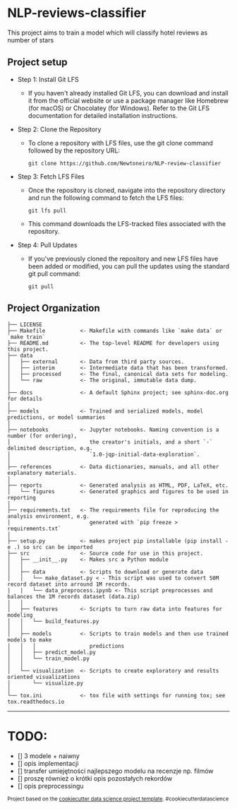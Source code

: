 # NLP-reviews-classifier

This project aims to train a model which will classify hotel reviews as number of stars

## Project setup

- Step 1: Install Git LFS

  - If you haven't already installed Git LFS, you can download and install it from the official website or use a package manager like Homebrew (for macOS) or Chocolatey (for Windows). Refer to the Git LFS documentation for detailed installation instructions.

- Step 2: Clone the Repository

  - To clone a repository with LFS files, use the git clone command followed by the repository URL:

    `git clone https://github.com/Newtoneiro/NLP-review-classifier`

- Step 3: Fetch LFS Files

  - Once the repository is cloned, navigate into the repository directory and run the following command to fetch the LFS files:

    `git lfs pull`

  - This command downloads the LFS-tracked files associated with the repository.

- Step 4: Pull Updates

  - If you've previously cloned the repository and new LFS files have been added or modified, you can pull the updates using the standard git pull command:

    `git pull`

## Project Organization

    ├── LICENSE
    ├── Makefile           <- Makefile with commands like `make data` or `make train`
    ├── README.md          <- The top-level README for developers using this project.
    ├── data
    │   ├── external       <- Data from third party sources.
    │   ├── interim        <- Intermediate data that has been transformed.
    │   ├── processed      <- The final, canonical data sets for modeling.
    │   └── raw            <- The original, immutable data dump.
    │
    ├── docs               <- A default Sphinx project; see sphinx-doc.org for details
    │
    ├── models             <- Trained and serialized models, model predictions, or model summaries
    │
    ├── notebooks          <- Jupyter notebooks. Naming convention is a number (for ordering),
    │                         the creator's initials, and a short `-` delimited description, e.g.
    │                         `1.0-jqp-initial-data-exploration`.
    │
    ├── references         <- Data dictionaries, manuals, and all other explanatory materials.
    │
    ├── reports            <- Generated analysis as HTML, PDF, LaTeX, etc.
    │   └── figures        <- Generated graphics and figures to be used in reporting
    │
    ├── requirements.txt   <- The requirements file for reproducing the analysis environment, e.g.
    │                         generated with `pip freeze > requirements.txt`
    │
    ├── setup.py           <- makes project pip installable (pip install -e .) so src can be imported
    ├── src                <- Source code for use in this project.
    │   ├── __init__.py    <- Makes src a Python module
    │   │
    │   ├── data           <- Scripts to download or generate data
    │   │   └── make_dataset.py < - This script was used to convert 50M record dataset into arround 1M records.
    |   |   └── data_preprocess.ipynb <- This script preprocesses and balances the 1M records dataset (data.zip)
    │   │
    │   ├── features       <- Scripts to turn raw data into features for modeling
    │   │   └── build_features.py
    │   │
    │   ├── models         <- Scripts to train models and then use trained models to make
    │   │   │                 predictions
    │   │   ├── predict_model.py
    │   │   └── train_model.py
    │   │
    │   └── visualization  <- Scripts to create exploratory and results oriented visualizations
    │       └── visualize.py
    │
    └── tox.ini            <- tox file with settings for running tox; see tox.readthedocs.io

---

# TODO:

- [] 3 modele + naiwny
- [] opis implementacji
- [] transfer umiejętności najlepszego modelu na recenzje np. filmów
- [] proszę również o krótki opis pozostałych rekordów
- [] opis preprocessingu

<p><small>Project based on the <a target="_blank" href="https://drivendata.github.io/cookiecutter-data-science/">cookiecutter data science project template</a>. #cookiecutterdatascience</small></p>
